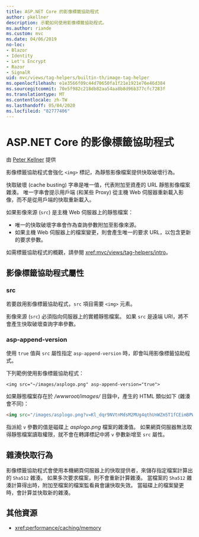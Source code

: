 ```yaml
---
title: ASP.NET Core 的影像標籤協助程式
author: pkellner
description: 示範如何使用影像標籤協助程式。
ms.author: riande
ms.custom: mvc
ms.date: 04/06/2019
no-loc:
- Blazor
- Identity
- Let's Encrypt
- Razor
- SignalR
uid: mvc/views/tag-helpers/builtin-th/image-tag-helper
ms.openlocfilehash: e1e3566f09c44d70650fa1f21e1921e76e46d384
ms.sourcegitcommit: 70e5f982c218db82aa54aa8b8d96b377cfc7283f
ms.translationtype: MT
ms.contentlocale: zh-TW
ms.lasthandoff: 05/04/2020
ms.locfileid: "82777406"
---
```

# <a name="image-tag-helper-in-aspnet-core"></a>ASP.NET Core 的影像標籤協助程式

由 [Peter Kellner](https://peterkellner.net) 提供

影像標籤協助程式會強化 `<img>` 標記，為靜態影像檔案提供快取破壞行為。

快取破壞 (cache busting) 字串是唯一值，代表附加至資產的 URL 靜態影像檔案雜湊。 唯一字串會提示用戶端 (和某些 Proxy) 從主機 Web 伺服器重新載入影像，而不是從用戶端的快取重新載入。

如果影像來源 (`src`) 是主機 Web 伺服器上的靜態檔案：

* 唯一的快取破壞字串會作為查詢參數附加至影像來源。
* 如果主機 Web 伺服器上的檔案變更，則會產生唯一的要求 URL，以包含更新的要求參數。

如需標籤協助程式的概觀，請參閱 <xref:mvc/views/tag-helpers/intro>。

## <a name="image-tag-helper-attributes"></a>影像標籤協助程式屬性

### <a name="src"></a>src

若要啟用影像標籤協助程式，`src` 項目需要 `<img>` 元素。

影像來源 (`src`) 必須指向伺服器上的實體靜態檔案。 如果 `src` 是遠端 URI，將不會產生快取破壞查詢字串參數。

### <a name="asp-append-version"></a>asp-append-version

使用 `true` 值與 `src` 屬性指定 `asp-append-version` 時，即會叫用影像標籤協助程式。

下列範例使用影像標籤協助程式：

```cshtml
<img src="~/images/asplogo.png" asp-append-version="true">
```

如果靜態檔案存在於 */wwwroot/images/* 目錄中，產生的 HTML 類似如下 (雜湊會不同)：

```html
<img src="/images/asplogo.png?v=Kl_dqr9NVtnMdsM2MUg4qthUnWZm5T1fCEimBPWDNgM">
```

指派給 `v` 參數的值是磁碟上 *asplogo.png* 檔案的雜湊值。 如果網頁伺服器無法取得靜態檔案讀取權限，就不會在轉譯標記中將 `v` 參數新增至 `src` 屬性。

## <a name="hash-caching-behavior"></a>雜湊快取行為

影像標籤協助程式會使用本機網頁伺服器上的快取提供者，來儲存指定檔案計算出的 `Sha512` 雜湊。 如果多次要求檔案，則不會重新計算雜湊。 當檔案的 `Sha512` 雜湊計算得出時，附加至檔案的檔案監看員會讓快取失效。 當磁碟上的檔案變更時，會計算並快取新的雜湊。

## <a name="additional-resources"></a>其他資源

* <xref:performance/caching/memory>

